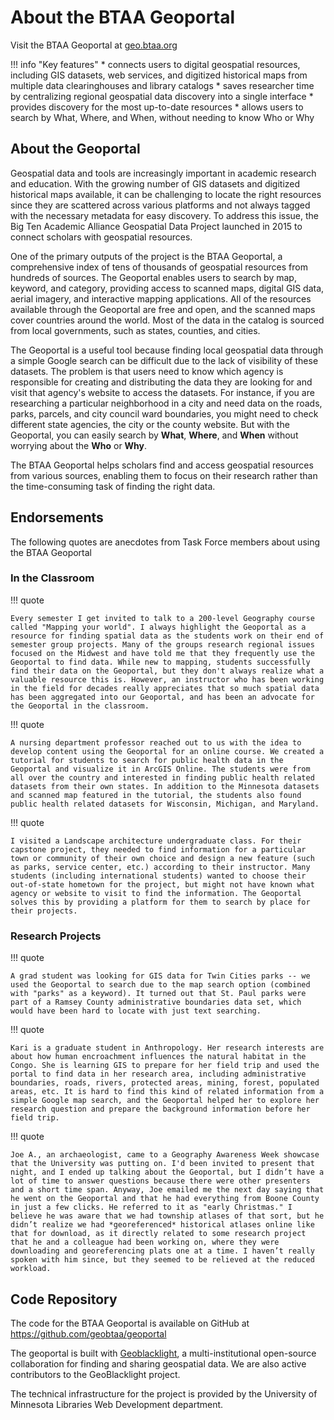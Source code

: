 # About the BTAA Geoportal

Visit the BTAA Geoportal at [geo.btaa.org](https://geo.btaa.org)


!!! info "Key features"
	* connects users to digital geospatial resources, including GIS datasets, web services, and digitized historical maps from multiple data clearinghouses and library catalogs
	* saves researcher time by centralizing regional geospatial data discovery into a single interface
	* provides discovery for the most up-to-date resources
	* allows users to search by What, Where, and When, without needing to know Who or Why

	
## About the Geoportal

Geospatial data and tools are increasingly important in academic research and education. With the growing number of GIS datasets and digitized historical maps available, it can be challenging to locate the right resources since they are scattered across various platforms and not always tagged with the necessary metadata for easy discovery. To address this issue, the Big Ten Academic Alliance Geospatial Data Project launched in 2015 to connect scholars with geospatial resources.

One of the primary outputs of the project is the BTAA Geoportal, a comprehensive index of tens of thousands of geospatial resources from hundreds of sources. The Geoportal enables users to search by map, keyword, and category, providing access to scanned maps, digital GIS data, aerial imagery, and interactive mapping applications. All of the resources available through the Geoportal are free and open, and the scanned maps cover countries around the world. Most of the data in the catalog is sourced from local governments, such as states, counties, and cities.

The Geoportal is a useful tool because finding local geospatial data through a simple Google search can be difficult due to the lack of visibility of these datasets. The problem is that users need to know which agency is responsible for creating and distributing the data they are looking for and visit that agency's website to access the datasets. For instance, if you are researching a particular neighborhood in a city and need data on the roads, parks, parcels, and city council ward boundaries, you might need to check different state agencies, the city or the county website. But with the Geoportal, you can easily search by **What**, **Where**, and **When** without worrying about the **Who** or **Why**.

The BTAA Geoportal helps scholars find and access geospatial resources from various sources, enabling them to focus on their research rather than the time-consuming task of finding the right data.

## Endorsements

The following quotes are anecdotes from Task Force members about using the BTAA Geoportal

### In the Classroom

!!! quote

	Every semester I get invited to talk to a 200-level Geography course called "Mapping your world". I always highlight the Geoportal as a resource for finding spatial data as the students work on their end of semester group projects. Many of the groups research regional issues focused on the Midwest and have told me that they frequently use the Geoportal to find data. While new to mapping, students successfully find their data on the Geoportal, but they don't always realize what a valuable resource this is. However, an instructor who has been working in the field for decades really appreciates that so much spatial data has been aggregated into our Geoportal, and has been an advocate for the Geoportal in the classroom.

!!! quote

	A nursing department professor reached out to us with the idea to develop content using the Geoportal for an online course. We created a tutorial for students to search for public health data in the Geoportal and visualize it in ArcGIS Online. The students were from all over the country and interested in finding public health related datasets from their own states. In addition to the Minnesota datasets and scanned map featured in the tutorial, the students also found public health related datasets for Wisconsin, Michigan, and Maryland.
	
!!! quote

	I visited a Landscape architecture undergraduate class. For their capstone project, they needed to find information for a particular town or community of their own choice and design a new feature (such as parks, service center, etc.) according to their instructor. Many students (including international students) wanted to choose their out-of-state hometown for the project, but might not have known what agency or website to visit to find the information. The Geoportal solves this by providing a platform for them to search by place for their projects.
	
### Research Projects

!!! quote

	A grad student was looking for GIS data for Twin Cities parks -- we used the Geoportal to search due to the map search option (combined with "parks" as a keyword). It turned out that St. Paul parks were part of a Ramsey County administrative boundaries data set, which would have been hard to locate with just text searching.

!!! quote

	Kari is a graduate student in Anthropology. Her research interests are about how human encroachment influences the natural habitat in the Congo. She is learning GIS to prepare for her field trip and used the portal to find data in her research area, including administrative boundaries, roads, rivers, protected areas, mining, forest, populated areas, etc. It is hard to find this kind of related information from a simple Google map search, and the Geoportal helped her to explore her research question and prepare the background information before her field trip.

!!! quote

	Joe A., an archaeologist, came to a Geography Awareness Week showcase that the University was putting on. I'd been invited to present that night, and I ended up talking about the Geoportal, but I didn’t have a lot of time to answer questions because there were other presenters and a short time span. Anyway, Joe emailed me the next day saying that he went on the Geoportal and that he had everything from Boone County in just a few clicks. He referred to it as "early Christmas." I believe he was aware that we had township atlases of that sort, but he didn’t realize we had *georeferenced* historical atlases online like that for download, as it directly related to some research project that he and a colleague had been working on, where they were downloading and georeferencing plats one at a time. I haven’t really spoken with him since, but they seemed to be relieved at the reduced workload.

## Code Repository

The code for the BTAA Geoportal is available on GitHub at https://github.com/geobtaa/geoportal

The geoportal is built with [Geoblacklight](https://geoblacklight.org), a multi-institutional open-source collaboration for finding and sharing geospatial data. We are also active contributors to the GeoBlacklight project.

The technical infrastructure for the project is provided by the University of Minnesota Libraries Web Development department.